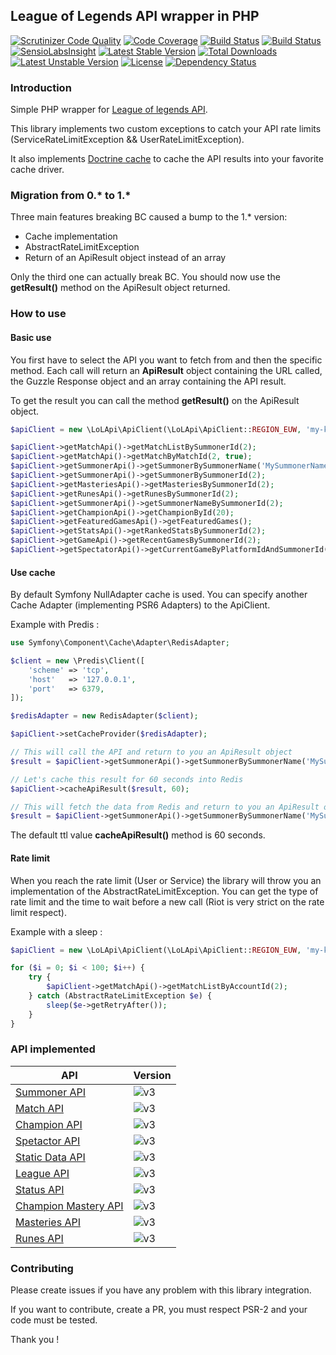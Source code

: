 ## League of Legends API wrapper in PHP

[![Scrutinizer Code Quality](https://scrutinizer-ci.com/g/Babacooll/lol-api/badges/quality-score.png?b=master)](https://scrutinizer-ci.com/g/Babacooll/lol-api/?branch=master)
[![Code Coverage](https://scrutinizer-ci.com/g/Babacooll/lol-api/badges/coverage.png?b=master)](https://scrutinizer-ci.com/g/Babacooll/lol-api/?branch=master)
[![Build Status](https://scrutinizer-ci.com/g/Babacooll/lol-api/badges/build.png?b=master)](https://scrutinizer-ci.com/g/Babacooll/lol-api/build-status/master)
[![Build Status](https://travis-ci.org/Babacooll/lol-api.svg?branch=master)](https://travis-ci.org/Babacooll/lol-api)
[![SensioLabsInsight](https://insight.sensiolabs.com/projects/50170931-8848-4440-9e6c-37d9378986b9/mini.png)](https://insight.sensiolabs.com/projects/50170931-8848-4440-9e6c-37d9378986b9)
[![Latest Stable Version](https://poser.pugx.org/michaelgarrez/lol-api/v/stable)](https://packagist.org/packages/michaelgarrez/lol-api) 
[![Total Downloads](https://poser.pugx.org/michaelgarrez/lol-api/downloads)](https://packagist.org/packages/michaelgarrez/lol-api) 
[![Latest Unstable Version](https://poser.pugx.org/michaelgarrez/lol-api/v/unstable)](https://packagist.org/packages/michaelgarrez/lol-api) 
[![License](https://poser.pugx.org/michaelgarrez/lol-api/license)](https://packagist.org/packages/michaelgarrez/lol-api)
[![Dependency Status](https://www.versioneye.com/user/projects/55e5aa1a8c0f62001c000356/badge.svg?style=flat)](https://www.versioneye.com/user/projects/55e5aa1a8c0f62001c000356)

### Introduction

Simple PHP wrapper for [League of legends API](https://developer.riotgames.com/api/methods).

This library implements two custom exceptions to catch your API rate limits (ServiceRateLimitException && UserRateLimitException).

It also implements [Doctrine cache](https://github.com/doctrine/cache) to cache the API results into your favorite cache driver.

### Migration from 0.* to 1.*

Three main features breaking BC caused a bump to the 1.* version: 
* Cache implementation
* AbstractRateLimitException
* Return of an ApiResult object instead of an array

Only the third one can actually break BC. You should now use the **getResult()** method on the ApiResult object returned.

### How to use

#### Basic use

You first have to select the API you want to fetch from and then the specific method.
Each call will return an **ApiResult** object containing the URL called, the Guzzle Response object and an array containing the API result.

To get the result you can call the method **getResult()** on the ApiResult object.

```php
$apiClient = new \LoLApi\ApiClient(\LoLApi\ApiClient::REGION_EUW, 'my-key');

$apiClient->getMatchApi()->getMatchListBySummonerId(2);
$apiClient->getMatchApi()->getMatchByMatchId(2, true);
$apiClient->getSummonerApi()->getSummonerBySummonerName('MySummonerName');
$apiClient->getSummonerApi()->getSummonerBySummonerId(2);
$apiClient->getMasteriesApi()->getMasteriesBySummonerId(2);
$apiClient->getRunesApi()->getRunesBySummonerId(2);
$apiClient->getSummonerApi()->getSummonerNameBySummonerId(2);
$apiClient->getChampionApi()->getChampionById(20);
$apiClient->getFeaturedGamesApi()->getFeaturedGames();
$apiClient->getStatsApi()->getRankedStatsBySummonerId(2);
$apiClient->getGameApi()->getRecentGamesBySummonerId(2);
$apiClient->getSpectatorApi()->getCurrentGameByPlatformIdAndSummonerId('EUW1', 2);
```

#### Use cache

By default Symfony NullAdapter cache is used. You can specify another Cache Adapter (implementing PSR6 Adapters) to the ApiClient.

Example with Predis :

```php
use Symfony\Component\Cache\Adapter\RedisAdapter;

$client = new \Predis\Client([
    'scheme' => 'tcp',
    'host'   => '127.0.0.1',
    'port'   => 6379,
]);

$redisAdapter = new RedisAdapter($client);

$apiClient->setCacheProvider($redisAdapter);

// This will call the API and return to you an ApiResult object
$result = $apiClient->getSummonerApi()->getSummonerBySummonerName('MySummonerName');

// Let's cache this result for 60 seconds into Redis
$apiClient->cacheApiResult($result, 60);

// This will fetch the data from Redis and return to you an ApiResult object
$result = $apiClient->getSummonerApi()->getSummonerBySummonerName('MySummonerName');
```

The default ttl value **cacheApiResult()** method is 60 seconds.

#### Rate limit

When you reach the rate limit (User or Service) the library will throw you an implementation of the AbstractRateLimitException. You can get the type of rate limit and the time to wait before a new call (Riot is very strict on the rate limit respect).

Example with a sleep :

```php
$apiClient = new \LoLApi\ApiClient(\LoLApi\ApiClient::REGION_EUW, 'my-key');

for ($i = 0; $i < 100; $i++) {
    try {
        $apiClient->getMatchApi()->getMatchListByAccountId(2);
    } catch (AbstractRateLimitException $e) {
        sleep($e->getRetryAfter());
    }
}
```

### API implemented

| API        | Version           |
| ------------- |-------------| 
| [Summoner API](https://developer.riotgames.com/api-methods/)      | ![v3](https://img.shields.io/badge/v3-latest-green.svg)|  
| [Match API](https://developer.riotgames.com/api-methods/)      | ![v3](https://img.shields.io/badge/v3-missing_methods-orange.svg)|  
| [Champion API](https://developer.riotgames.com/api-methods/)      | ![v3](https://img.shields.io/badge/v3-latest-green.svg)|  
| [Spetactor API](https://developer.riotgames.com/api-methods/)      | ![v3](https://img.shields.io/badge/v3-latest-green.svg)|  
| [Static Data API](https://developer.riotgames.com/api-methods/)      | ![v3](https://img.shields.io/badge/v3-latest-green.svg)|  
| [League API](https://developer.riotgames.com/api-methods/)      | ![v3](https://img.shields.io/badge/v3-latest-green.svg)|  
| [Status API](https://developer.riotgames.com/api-methods/)      | ![v3](https://img.shields.io/badge/v3-latest-green.svg)|  
| [Champion Mastery API](https://developer.riotgames.com/api-methods/)      | ![v3](https://img.shields.io/badge/v3-latest-green.svg)|  
| [Masteries API](https://developer.riotgames.com/api-methods/)      | ![v3](https://img.shields.io/badge/v3-latest-green.svg)|  
| [Runes API](https://developer.riotgames.com/api-methods/)      | ![v3](https://img.shields.io/badge/v3-latest-green.svg)|  

### Contributing

Please create issues if you have any problem with this library integration.

If you want to contribute, create a PR, you must respect PSR-2 and your code must be tested.

Thank you !
